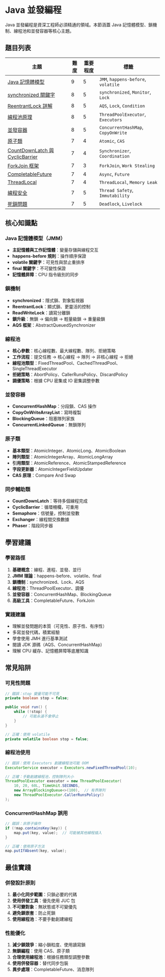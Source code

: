 # Java 並發編程

Java 並發編程是資深工程師必須精通的領域。本節涵蓋 Java 記憶體模型、鎖機制、線程池和並發容器等核心主題。

## 題目列表

| 主題 | 難度 | 重要程度 | 標籤 |
|------|------|----------|------|
| [Java 記憶體模型](./java_memory_model.md) | 9 | 5 | `JMM`, `happens-before`, `volatile` |
| [synchronized 關鍵字](./synchronized_keyword.md) | 8 | 5 | `synchronized`, `Monitor`, `Lock` |
| [ReentrantLock 詳解](./reentrant_lock.md) | 8 | 5 | `AQS`, `Lock`, `Condition` |
| [線程池原理](./thread_pool.md) | 8 | 5 | `ThreadPoolExecutor`, `Executors` |
| [並發容器](./concurrent_collections.md) | 8 | 5 | `ConcurrentHashMap`, `CopyOnWrite` |
| [原子類](./atomic_classes.md) | 7 | 4 | `Atomic`, `CAS` |
| [CountDownLatch 與 CyclicBarrier](./synchronizers.md) | 7 | 4 | `Synchronizer`, `Coordination` |
| [ForkJoin 框架](./forkjoin_framework.md) | 7 | 3 | `ForkJoin`, `Work Stealing` |
| [CompletableFuture](./completable_future.md) | 7 | 4 | `Async`, `Future` |
| [ThreadLocal](./thread_local.md) | 7 | 4 | `ThreadLocal`, `Memory Leak` |
| [線程安全](./thread_safety.md) | 7 | 5 | `Thread Safety`, `Immutability` |
| [死鎖問題](./deadlock.md) | 7 | 5 | `Deadlock`, `Livelock` |

## 核心知識點

### Java 記憶體模型（JMM）
- **主記憶體與工作記憶體**：變量存儲與線程交互
- **happens-before 規則**：操作順序保證
- **volatile 關鍵字**：可見性與禁止重排序
- **final 關鍵字**：不可變性保證
- **記憶體屏障**：CPU 指令級別的同步

### 鎖機制
- **synchronized**：隱式鎖、對象監視器
- **ReentrantLock**：顯式鎖、更靈活的控制
- **ReadWriteLock**：讀寫分離鎖
- **鎖升級**：無鎖 → 偏向鎖 → 輕量級鎖 → 重量級鎖
- **AQS 框架**：AbstractQueuedSynchronizer

### 線程池
- **核心參數**：核心線程數、最大線程數、隊列、拒絕策略
- **工作流程**：提交任務 → 核心線程 → 隊列 → 非核心線程 → 拒絕
- **線程池類型**：FixedThreadPool、CachedThreadPool、SingleThreadExecutor
- **拒絕策略**：AbortPolicy、CallerRunsPolicy、DiscardPolicy
- **調優策略**：根據 CPU 密集或 IO 密集調整參數

### 並發容器
- **ConcurrentHashMap**：分段鎖、CAS 操作
- **CopyOnWriteArrayList**：寫時複製
- **BlockingQueue**：阻塞隊列家族
- **ConcurrentLinkedQueue**：無鎖隊列

### 原子類
- **基本類型**：AtomicInteger、AtomicLong、AtomicBoolean
- **陣列類型**：AtomicIntegerArray、AtomicLongArray
- **引用類型**：AtomicReference、AtomicStampedReference
- **字段更新器**：AtomicIntegerFieldUpdater
- **CAS 原理**：Compare And Swap

### 同步輔助類
- **CountDownLatch**：等待多個線程完成
- **CyclicBarrier**：循環柵欄，可重用
- **Semaphore**：信號量，控制並發數
- **Exchanger**：線程間交換數據
- **Phaser**：階段同步器

## 學習建議

### 學習路徑
1. **基礎概念**：線程、進程、並發、並行
2. **JMM 理論**：happens-before、volatile、final
3. **鎖機制**：synchronized、Lock、AQS
4. **線程池**：ThreadPoolExecutor、調優
5. **並發容器**：ConcurrentHashMap、BlockingQueue
6. **高級工具**：CompletableFuture、ForkJoin

### 實踐建議
- 理解並發問題的本質（可見性、原子性、有序性）
- 多寫並發代碼，積累經驗
- 學會使用 JMH 進行基準測試
- 閱讀 JDK 源碼（AQS、ConcurrentHashMap）
- 理解 CPU 緩存、記憶體屏障等底層知識

## 常見陷阱

### 可見性問題
```java
// 錯誤：stop 變量可能不可見
private boolean stop = false;

public void run() {
    while (!stop) {
        // 可能永遠不會停止
    }
}

// 正確：使用 volatile
private volatile boolean stop = false;
```

### 線程池使用
```java
// 錯誤：使用 Executors 創建線程池可能 OOM
ExecutorService executor = Executors.newFixedThreadPool(10);

// 正確：手動創建線程池，控制隊列大小
ThreadPoolExecutor executor = new ThreadPoolExecutor(
    10, 20, 60L, TimeUnit.SECONDS,
    new ArrayBlockingQueue<>(100),  // 有界隊列
    new ThreadPoolExecutor.CallerRunsPolicy()
);
```

### ConcurrentHashMap 誤用
```java
// 錯誤：非原子操作
if (!map.containsKey(key)) {
    map.put(key, value);  // 可能被其他線程插入
}

// 正確：使用原子方法
map.putIfAbsent(key, value);
```

## 最佳實踐

### 併發設計原則
1. **最小化同步範圍**：只鎖必要的代碼
2. **使用併發工具**：優先使用 JUC 包
3. **不可變對象**：無狀態或不可變優先
4. **避免鎖嵌套**：防止死鎖
5. **使用線程池**：不要手動創建線程

### 性能優化
1. **減少鎖競爭**：縮小鎖粒度、使用讀寫鎖
2. **無鎖編程**：使用 CAS、原子類
3. **合理使用線程池**：根據任務類型調整參數
4. **使用併發容器**：替代同步包裝
5. **異步處理**：CompletableFuture、消息隊列
